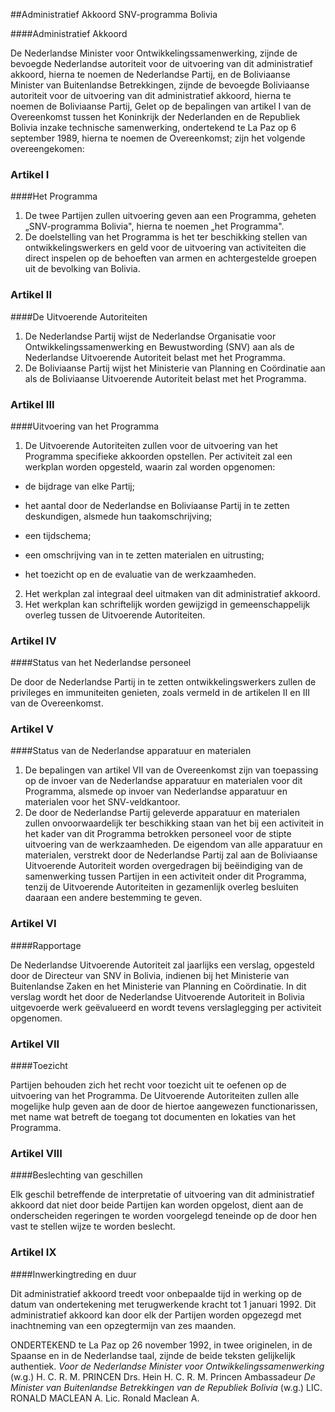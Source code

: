 <meta http-equiv='Content-Type' content='text/html; charset=utf-8' />

##Administratief Akkoord SNV-programma Bolivia

####Administratief Akkoord

De Nederlandse Minister voor Ontwikkelingssamenwerking, zijnde de bevoegde Nederlandse autoriteit voor de uitvoering van dit administratief akkoord, hierna te noemen de Nederlandse Partij, en de Boliviaanse Minister van Buitenlandse Betrekkingen, zijnde de bevoegde Boliviaanse autoriteit voor de uitvoering van dit administratief akkoord, hierna te noemen de Boliviaanse Partij, Gelet op de bepalingen van artikel I van de Overeenkomst tussen het Koninkrijk der Nederlanden en de Republiek Bolivia inzake technische samenwerking, ondertekend te La Paz op 6 september 1989, hierna te noemen de Overeenkomst; zijn het volgende overeengekomen:    

### Artikel  I  

####Het Programma

1.  De twee Partijen zullen uitvoering geven aan een Programma, geheten „SNV-programma Bolivia", hierna te noemen „het Programma".   
2.  De doelstelling van het Programma is het ter beschikking stellen van ontwikkelingswerkers en geld voor de uitvoering van activiteiten die direct inspelen op de behoeften van armen en achtergestelde groepen uit de bevolking van Bolivia.   

### Artikel  II  

####De Uitvoerende Autoriteiten

1.  De Nederlandse Partij wijst de Nederlandse Organisatie voor Ontwikkelingssamenwerking en Bewustwording (SNV) aan als de Nederlandse Uitvoerende Autoriteit belast met het Programma.   
2.  De Boliviaanse Partij wijst het Ministerie van Planning en Coördinatie aan als de Boliviaanse Uitvoerende Autoriteit belast met het Programma.   

### Artikel  III  

####Uitvoering van het Programma

1.  De Uitvoerende Autoriteiten zullen voor de uitvoering van het Programma specifieke akkoorden opstellen. Per activiteit zal een werkplan worden opgesteld, waarin zal worden opgenomen: 

- de bijdrage van elke Partij;  

- het aantal door de Nederlandse en Boliviaanse Partij in te zetten deskundigen, alsmede hun taakomschrijving;  

- een tijdschema;  

- een omschrijving van in te zetten materialen en uitrusting;  

- het toezicht op en de evaluatie van de werkzaamheden.     
2.  Het werkplan zal integraal deel uitmaken van dit administratief akkoord.   
3.  Het werkplan kan schriftelijk worden gewijzigd in gemeenschappelijk overleg tussen de Uitvoerende Autoriteiten.   

### Artikel  IV  

####Status van het Nederlandse personeel

De door de Nederlandse Partij in te zetten ontwikkelingswerkers zullen de privileges en immuniteiten genieten, zoals vermeld in de artikelen II en III van de Overeenkomst.  

### Artikel  V  

####Status van de Nederlandse apparatuur en materialen

1.  De bepalingen van artikel VII van de Overeenkomst zijn van toepassing op de invoer van de Nederlandse apparatuur en materialen voor dit Programma, alsmede op invoer van Nederlandse apparatuur en materialen voor het SNV-veldkantoor.   
2.  De door de Nederlandse Partij geleverde apparatuur en materialen zullen onvoorwaardelijk ter beschikking staan van het bij een activiteit in het kader van dit Programma betrokken personeel voor de stipte uitvoering van de werkzaamheden. De eigendom van alle apparatuur en materialen, verstrekt door de Nederlandse Partij zal aan de Boliviaanse Uitvoerende Autoriteit worden overgedragen bij beëindiging van de samenwerking tussen Partijen in een activiteit onder dit Programma, tenzij de Uitvoerende Autoriteiten in gezamenlijk overleg besluiten daaraan een andere bestemming te geven.   

### Artikel  VI  

####Rapportage

De Nederlandse Uitvoerende Autoriteit zal jaarlijks een verslag, opgesteld door de Directeur van SNV in Bolivia, indienen bij het Ministerie van Buitenlandse Zaken en het Ministerie van Planning en Coördinatie. In dit verslag wordt het door de Nederlandse Uitvoerende Autoriteit in Bolivia uitgevoerde werk geëvalueerd en wordt tevens verslaglegging per activiteit opgenomen.  

### Artikel  VII  

####Toezicht

Partijen behouden zich het recht voor toezicht uit te oefenen op de uitvoering van het Programma. De Uitvoerende Autoriteiten zullen alle mogelijke hulp geven aan de door de hiertoe aangewezen functionarissen, met name wat betreft de toegang tot documenten en lokaties van het Programma.  

### Artikel  VIII  

####Beslechting van geschillen

Elk geschil betreffende de interpretatie of uitvoering van dit administratief akkoord dat niet door beide Partijen kan worden opgelost, dient aan de onderscheiden regeringen te worden voorgelegd teneinde op de door hen vast te stellen wijze te worden beslecht.  

### Artikel  IX  

####Inwerkingtreding en duur

Dit administratief akkoord treedt voor onbepaalde tijd in werking op de datum van ondertekening met terugwerkende kracht tot 1 januari 1992. Dit administratief akkoord kan door elk der Partijen worden opgezegd met inachtneming van een opzegtermijn van zes maanden.  

ONDERTEKEND te La Paz op 26 november 1992, in twee originelen, in de Spaanse en in de Nederlandse taal, zijnde de beide teksten gelijkelijk authentiek.  *Voor de Nederlandse Minister voor Ontwikkelingssamenwerking*  (w.g.) H. C. R. M. PRINCEN Drs. Hein H. C. R. M. Princen Ambassadeur  *De Minister van Buitenlandse Betrekkingen van de Republiek Bolivia*  (w.g.) LIC. RONALD MACLEAN A. Lic. Ronald Maclean A.  


